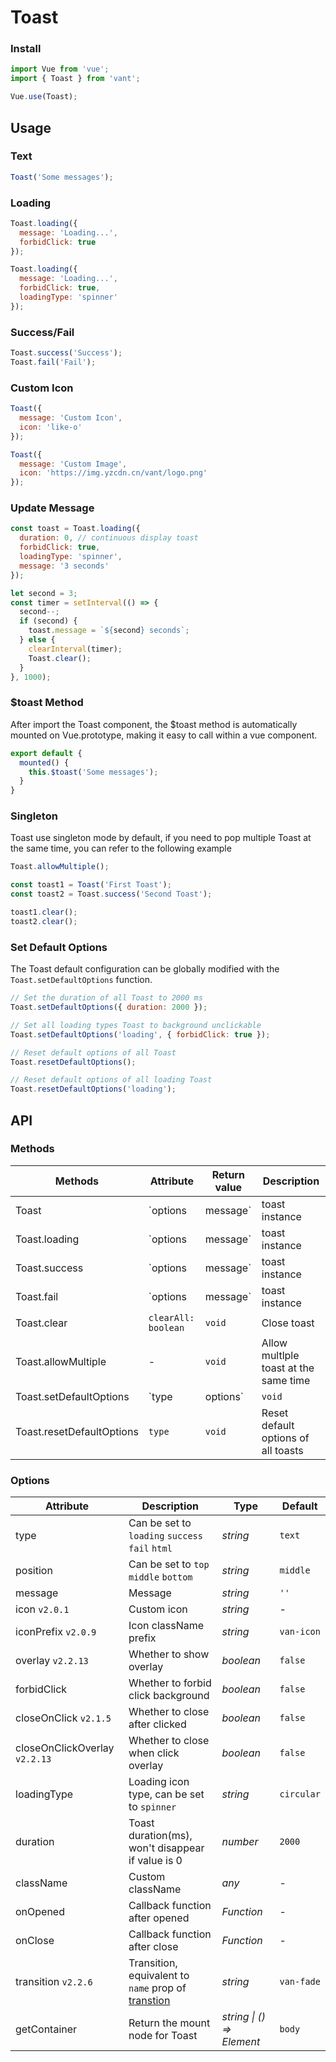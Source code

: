 # Toast

### Install

```js
import Vue from 'vue';
import { Toast } from 'vant';

Vue.use(Toast);
```

## Usage

### Text

```js
Toast('Some messages');
```

### Loading

```js
Toast.loading({
  message: 'Loading...',
  forbidClick: true
});

Toast.loading({
  message: 'Loading...',
  forbidClick: true,
  loadingType: 'spinner'
});
```

### Success/Fail

```js
Toast.success('Success');
Toast.fail('Fail');
```

### Custom Icon

```js
Toast({
  message: 'Custom Icon',
  icon: 'like-o'
});

Toast({
  message: 'Custom Image',
  icon: 'https://img.yzcdn.cn/vant/logo.png'
});
```

### Update Message

```js
const toast = Toast.loading({
  duration: 0, // continuous display toast
  forbidClick: true,
  loadingType: 'spinner',
  message: '3 seconds'
});

let second = 3;
const timer = setInterval(() => {
  second--;
  if (second) {
    toast.message = `${second} seconds`;
  } else {
    clearInterval(timer);
    Toast.clear();
  }
}, 1000);
```

### $toast Method

After import the Toast component, the $toast method is automatically mounted on Vue.prototype, making it easy to call within a vue component.

```js
export default {
  mounted() {
    this.$toast('Some messages');
  }
}
```

### Singleton

Toast use singleton mode by default, if you need to pop multiple Toast at the same time, you can refer to the following example

```js
Toast.allowMultiple();

const toast1 = Toast('First Toast');
const toast2 = Toast.success('Second Toast');

toast1.clear();
toast2.clear();
```

### Set Default Options

The Toast default configuration can be globally modified with the `Toast.setDefaultOptions` function.

```js
// Set the duration of all Toast to 2000 ms
Toast.setDefaultOptions({ duration: 2000 });

// Set all loading types Toast to background unclickable
Toast.setDefaultOptions('loading', { forbidClick: true });

// Reset default options of all Toast
Toast.resetDefaultOptions();

// Reset default options of all loading Toast
Toast.resetDefaultOptions('loading');
```

## API

### Methods

| Methods | Attribute | Return value | Description |
|------|------|------|------|
| Toast | `options | message` | toast instance | Show toast |
| Toast.loading | `options | message` | toast instance | Show loading toast |
| Toast.success | `options | message` | toast instance | Show success toast |
| Toast.fail | `options | message` | toast instance | Show fail toast |
| Toast.clear | `clearAll: boolean` | `void` | Close toast |
| Toast.allowMultiple | - | `void` | Allow multlple toast at the same time |
| Toast.setDefaultOptions | `type | options` | `void` | Set default options of all toasts |
| Toast.resetDefaultOptions | `type` | `void` | Reset default options of all toasts |

### Options

| Attribute | Description | Type | Default |
|------|------|------|------|
| type | Can be set to `loading` `success` `fail` `html` | *string* | `text` |
| position | Can be set to `top` `middle` `bottom` | *string* | `middle` |
| message | Message | *string* | `''` |
| icon `v2.0.1` | Custom icon | *string* | - |
| iconPrefix `v2.0.9` | Icon className prefix | *string* | `van-icon` |
| overlay `v2.2.13` | Whether to show overlay | *boolean* | `false` |
| forbidClick | Whether to forbid click background | *boolean* | `false` |
| closeOnClick `v2.1.5` | Whether to close after clicked | *boolean* | `false` |
| closeOnClickOverlay `v2.2.13` | Whether to close when click overlay | *boolean* | `false` |
| loadingType | Loading icon type, can be set to `spinner` | *string* | `circular` |
| duration | Toast duration(ms), won't disappear if value is 0 | *number* | `2000` |
| className | Custom className | *any* | - |
| onOpened | Callback function after opened | *Function* | - |
| onClose | Callback function after close | *Function* | - |
| transition `v2.2.6` | Transition, equivalent to `name` prop of [transtion](https://vuejs.org/v2/api/#transition) | *string* | `van-fade` |
| getContainer | Return the mount node for Toast | *string \| () => Element* | `body` |
